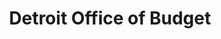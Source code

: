 ---
title: Detroit Office of Budget
description: The mission of the Office of Budget is to support the City's highest priorities by identifying, projecting, allocating and managing the central resources available for operating and capital expenditures.
logo: https://detroitmi.gov/themes/custom/detroitmi/share-image.png
---